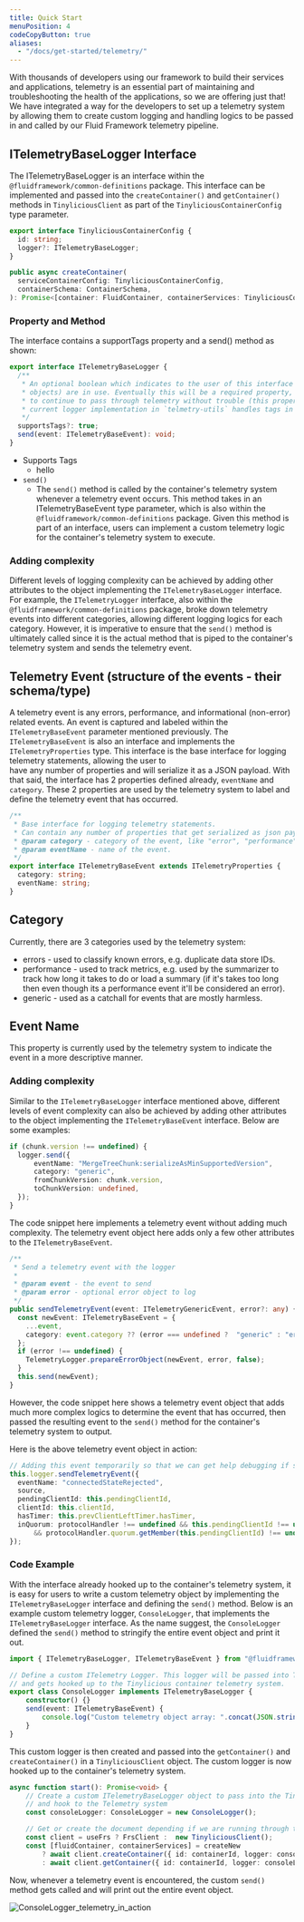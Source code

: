 ```yaml
---
title: Quick Start
menuPosition: 4
codeCopyButton: true
aliases:
  - "/docs/get-started/telemetry/"
---
```



With thousands of developers using our framework to build their services and applications, telemetry is an essential part of maintaining and troubleshooting the health of the applications, so we are offering just that! We have integrated a way for the developers to set up a telemetry system by allowing them to create custom logging and handling logics to be passed in and called by our Fluid Framework telemetry pipeline.

## ITelemetryBaseLogger Interface

The ITelemetryBaseLogger is an interface within the `@fluidframework/common-definitions` package. This interface can be implemented and passed into the `createContainer()` and `getContainer()` methods in `TinyliciousClient` as part of the `TinyliciousContainerConfig` type parameter.

```ts
export interface TinyliciousContainerConfig {
  id: string;
  logger?: ITelemetryBaseLogger;
}
```

```ts
public async createContainer(
  serviceContainerConfig: TinyliciousContainerConfig,
  containerSchema: ContainerSchema,
): Promise<[container: FluidContainer, containerServices: TinyliciousContainerServices]>
```


### Property and Method

The interface contains a supportTags property and a send() method as shown:

```ts
export interface ITelemetryBaseLogger {
  /**
   * An optional boolean which indicates to the user of this interface that tags (i.e. `ITaggedTelemetryPropertyType`
   * objects) are in use. Eventually this will be a required property, but this is a stopgap that allows older hosts
   * to continue to pass through telemetry without trouble (this property will simply show up undefined), while our
   * current logger implementation in `telmetry-utils` handles tags in a separate manner.
   */
  supportsTags?: true;
  send(event: ITelemetryBaseEvent): void;
}
```

- Supports Tags
  - hello
- `send()`
  - The `send()` method is called by the container's telemetry system whenever a telemetry event occurs. This method takes in an ITelemetryBaseEvent type parameter, which is also within the `@fluidframework/common-definitions` package. Given this method is part of an interface, users can implement a custom telemetry logic for the container's telemetry system to execute.

### Adding complexity

Different levels of logging complexity can be achieved by adding other attributes to the object implementing the `ITelemetryBaseLogger` interface. For example, the `ITelemetryLogger` interface, also within the `@fluidframework/common-definitions` package, broke down telemetry events into different categories, allowing different logging logics for each category. However, it is imperative to ensure that the `send()` method is ultimately called since it is the actual method that is piped to the container's telemetry system and sends the telemetry event.

## Telemetry Event (structure of the events - their schema/type)

A telemetry event is any errors, performance, and informational (non-error) related events. An event is captured and labeled within the `ITelemetryBaseEvent` parameter mentioned previously. The `ITelemetryBaseEvent` is also an interface and implements the `ITelemetryProperties` type. This interface is the base interface for logging telemetry statements, allowing the user to have any number of properties and will serialize it as a JSON payload. With that said, the interface has 2 properties defined already, `eventName` and `category`. These 2 properties are used by the telemetry system to label and define the telemetry event that has occurred.

```ts
/**
 * Base interface for logging telemetry statements.
 * Can contain any number of properties that get serialized as json payload.
 * @param category - category of the event, like "error", "performance", "generic", etc.
 * @param eventName - name of the event.
 */
export interface ITelemetryBaseEvent extends ITelemetryProperties {
  category: string;
  eventName: string;
}
```

## Category

Currently, there are 3 categories used by the telemetry system:

- errors - used to classify known errors, e.g. duplicate data store IDs.
- performance - used to track metrics, e.g. used by the summarizer to track how long it takes to do or load a summary (if it's takes too long then even though its a performance event it'll be considered an error).
- generic - used as a catchall for events that are mostly harmless.

## Event Name

This property is currently used by the telemetry system to indicate the event in a more descriptive manner.

### Adding complexity

Similar to the `ITelemetryBaseLogger` interface mentioned above, different levels of event complexity can also be achieved by adding other attributes to the object implementing the `ITelemetryBaseEvent` interface. Below are some examples:

```ts
if (chunk.version !== undefined) {
  logger.send({
      eventName: "MergeTreeChunk:serializeAsMinSupportedVersion",
      category: "generic",
      fromChunkVersion: chunk.version,
      toChunkVersion: undefined,
  });
}
```

The code snippet here implements a telemetry event without adding much complexity. The telemetry event object here adds only a few other attributes to the `ITelemetryBaseEvent`.

```ts
/**
 * Send a telemetry event with the logger
 *
 * @param event - the event to send
 * @param error - optional error object to log
 */
public sendTelemetryEvent(event: ITelemetryGenericEvent, error?: any) {
  const newEvent: ITelemetryBaseEvent = {
    ...event,
    category: event.category ?? (error === undefined ?  "generic" : "error"),
  };
  if (error !== undefined) {
    TelemetryLogger.prepareErrorObject(newEvent, error, false);
  }
  this.send(newEvent);
}
```

However, the code snippet here shows a telemetry event object that adds much more complex logics to determine the event that has occurred, then passed the resulting event to the `send()` method for the container's telemetry system to output.

Here is the above telemetry event object in action:

```ts
// Adding this event temporarily so that we can get help debugging if something goes wrong.
this.logger.sendTelemetryEvent({
  eventName: "connectedStateRejected",
  source,
  pendingClientId: this.pendingClientId,
  clientId: this.clientId,
  hasTimer: this.prevClientLeftTimer.hasTimer,
  inQuorum: protocolHandler !== undefined && this.pendingClientId !== undefined
      && protocolHandler.quorum.getMember(this.pendingClientId) !== undefined,
});
```

### Code Example

With the interface already hooked up to the container's telemetry system, it is easy for users to write a custom telemetry object by implementing the `ITelemetryBaseLogger` interface and defining the `send()` method. Below is an example custom telemetry logger, `ConsoleLogger`, that implements the `ITelemetryBaseLogger` interface. As the name suggest, the `ConsoleLogger` defined the `send()` method to stringify the entire event object and print it out.

```ts
import { ITelemetryBaseLogger, ITelemetryBaseEvent } from "@fluidframework/common-definitions";

// Define a custom ITelemetry Logger. This logger will be passed into TinyliciousClient
// and gets hooked up to the Tinylicious container telemetry system.
export class ConsoleLogger implements ITelemetryBaseLogger {
    constructor() {}
    send(event: ITelemetryBaseEvent) {
        console.log("Custom telemetry object array: ".concat(JSON.stringify(event)));
    }
}
```

This custom logger is then created and passed into the `getContainer()` and `createContainer()` in a `TinyliciousClient` object. The custom logger is now hooked up to the container's telemetry system.

```ts
async function start(): Promise<void> {
    // Create a custom ITelemetryBaseLogger object to pass into the Tinylicious container
    // and hook to the Telemetry system
    const consoleLogger: ConsoleLogger = new ConsoleLogger();

    // Get or create the document depending if we are running through the create new flow
    const client = useFrs ? FrsClient :  new TinyliciousClient();
    const [fluidContainer, containerServices] = createNew
        ? await client.createContainer({ id: containerId, logger: consoleLogger }, containerSchema)
        : await client.getContainer({ id: containerId, logger: consoleLogger }, containerSchema);
```

Now, whenever a telemetry event is encountered, the custom `send()` method gets called and will print out the entire event object.

![ConsoleLogger_telemetry_in_action](../../static/images/consoleLogger_in_action.png "ConsoleLogger_telemetry_in_action")


